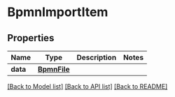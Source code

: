 # BpmnImportItem

## Properties
Name | Type | Description | Notes
------------ | ------------- | ------------- | -------------
**data** | [**BpmnFile**](BpmnFile.md) |  | 

[[Back to Model list]](../README.md#documentation-for-models) [[Back to API list]](../README.md#documentation-for-api-endpoints) [[Back to README]](../README.md)


